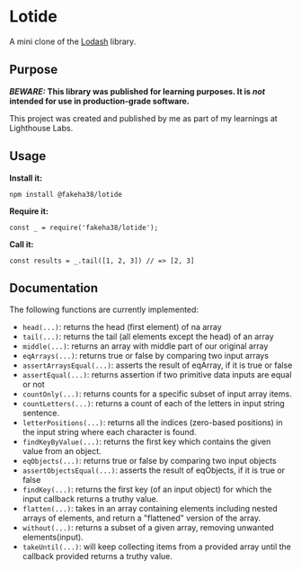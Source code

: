 # Lotide

A mini clone of the [Lodash](https://lodash.com) library.

## Purpose

**_BEWARE:_ This library was published for learning purposes. It is _not_ intended for use in production-grade software.**

This project was created and published by me as part of my learnings at Lighthouse Labs.

## Usage

**Install it:**

`npm install @fakeha38/lotide`

**Require it:**

`const _ = require('fakeha38/lotide');`

**Call it:**

`const results = _.tail([1, 2, 3]) // => [2, 3]`

## Documentation

The following functions are currently implemented:

- `head(...)`: returns the head (first element) of na array
- `tail(...)`: returns the tail (all elements except the head) of an array
- `middle(...)`: returns an array with middle part of our original array
- `eqArrays(...)`: returns true or false by comparing two input arrays
- `assertArraysEqual(...)`: asserts the result of eqArray, if it is true or false
- `assertEqual(...)`: returns assertion if two primitive data inputs are equal or not
- `countOnly(...)`: returns counts for a specific subset of input array items. 
- `countLetters(...)`: returns a count of each of the letters in input string sentence.
- `letterPositions(...)`: returns all the indices (zero-based positions) in the input string where each character is found.
- `findKeyByValue(...)`: returns the first key which contains the given value from an object.
- `eqObjects(...)`: returns true or false by comparing two input objects
- `assertObjectsEqual(...)`: asserts the result of eqObjects, if it is true or false
- `findKey(...)`: returns the first key (of an input object) for which the input callback returns a truthy value. 
- `flatten(...)`: takes in an array containing elements including nested arrays of elements, and return a "flattened" version of the array.
- `without(...)`: returns a subset of a given array, removing unwanted elements(input).
- `takeUntil(...)`: will keep collecting items from a provided array until the callback provided returns a truthy value.


